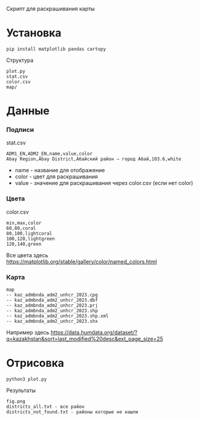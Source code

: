 Скрипт для раскрашивания карты

# Установка
```
pip install matplotlib pandas cartopy
```

Структура
```
plot.py
stat.csv
color.csv
map/
```

# Данные

### Подписи
stat.csv
```
ADM1_EN,ADM2_EN,name,value,color
Abay Region,Abay District,Абайский район — город Абай,103.6,white
```

- name - название для отображение
- color - цвет для раскрашивания
- value - значение для раскрашивания через color.csv (если нет color)

### Цвета
color.csv
```
min,max,color
60,80,coral
80,100,lightcoral
100,120,lightgreen
120,140,green
```
Все цвета здесь https://matplotlib.org/stable/gallery/color/named_colors.html

### Карта
```
map
-- kaz_admbnda_adm2_unhcr_2023.cpg
-- kaz_admbnda_adm2_unhcr_2023.dbf
-- kaz_admbnda_adm2_unhcr_2023.prj
-- kaz_admbnda_adm2_unhcr_2023.shp
-- kaz_admbnda_adm2_unhcr_2023.shp.xml
-- kaz_admbnda_adm2_unhcr_2023.shx
```

Например здесь
https://data.humdata.org/dataset/?q=kazakhstan&sort=last_modified%20desc&ext_page_size=25

# Отрисовка
```
python3 plot.py
```

Результаты
```
fig.png
districts_all.txt - все район
districts_not_found.txt - районы которые не нашли
```

